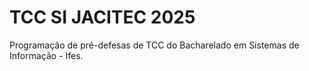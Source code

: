 # TCC SI JACITEC 2025
Programação de pré-defesas de TCC do Bacharelado em Sistemas de Informação - Ifes.
